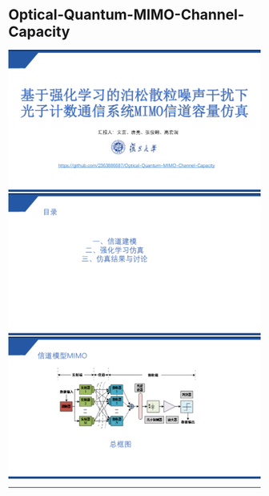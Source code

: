# Optical-Quantum-MIMO-Channel-Capacity
<img src="assets/信息论荣誉课PPT_页面_01.png" width="1200"/>
<img src="assets/信息论荣誉课PPT_页面_02.png" width="1200"/>

<img src="assets/信息论荣誉课PPT_页面_03.png" width="1200"/>

---
